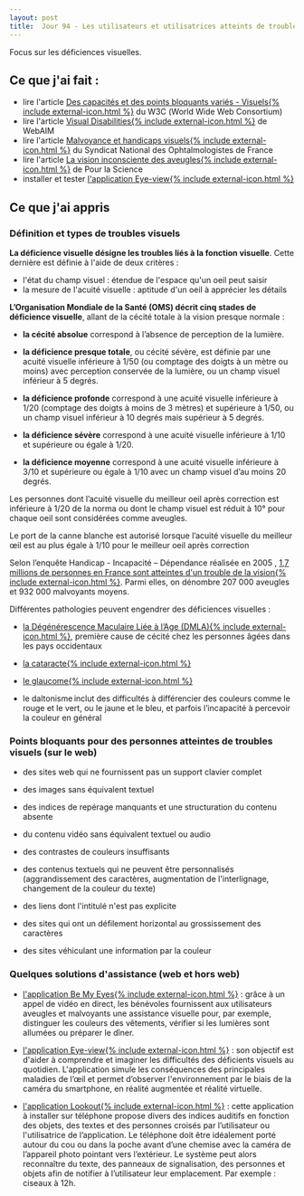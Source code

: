```yaml
---
layout: post
title:  Jour 94 - Les utilisateurs et utilisatrices atteints de troubles visuels
---
```


Focus sur les déficiences visuelles.

## Ce que j'ai fait :
- lire l'article <a href="https://www.w3.org/WAI/people-use-web/abilities-barriers/fr#visual">Des capacités et des points bloquants variés - Visuels{% include external-icon.html %}</a> du W3C (<span lang="en">World Wide Web Consortium</span>)
- lire l'article <a href="https://webaim.org/articles/visual/" lang="en" hreflang="en">Visual Disabilities{% include external-icon.html %}</a> de WebAIM
- lire l'article <a href="https://www.snof.org/public/conseiller/malvoyance-et-handicaps-visuels">Malvoyance et handicaps visuels{% include external-icon.html %}</a> du Syndicat National des Ophtalmologistes de France
- lire l'article <a href="https://www.pourlascience.fr/sd/neurosciences/la-vision-inconsciente-des-aveugles-6232.php">La vision inconsciente des aveugles{% include external-icon.html %}</a> de Pour la Science
- installer et tester <a href="https://www.aveuglesdefrance.org/actualites/la-federation-des-aveugles-de-france-lance-lapplication-eyeview">l'application Eye-view{% include external-icon.html %}</a>

## Ce que j'ai appris
### Définition et types de troubles visuels
**La déficience visuelle désigne les troubles liés à la fonction visuelle**. Cette dernière est définie à l'aide de deux critères :
- l'état du champ visuel : étendue de l'espace qu'un oeil peut saisir
- la mesure de l'acuité visuelle : aptitude d'un oeil à apprécier les détails

**L’Organisation Mondiale de la Santé (OMS) décrit cinq stades de déficience visuelle**, allant de la cécité totale à la vision presque normale :
- **la cécité absolue** correspond à l’absence de perception de la lumière.

- **la déficience presque totale**, ou cécité sévère, est définie par une acuité visuelle inférieure à 1/50 (ou comptage des doigts à un mètre ou moins) avec perception conservée de la lumière, ou un champ visuel inférieur à 5 degrés.

- **la déficience profonde** correspond à une acuité visuelle inférieure à 1/20 (comptage des doigts à moins de 3 mètres) et supérieure à 1/50, ou un champ visuel inférieur à 10 degrés mais supérieur à 5 degrés.

- **la déficience sévère** correspond à une acuité visuelle inférieure à 1/10 et supérieure ou égale à 1/20.

- **la déficience moyenne** correspond à une acuité visuelle inférieure à 3/10 et supérieure ou égale à 1/10 avec un champ visuel d’au moins 20 degrés.

Les personnes dont l’acuité visuelle du meilleur oeil après correction est inférieure à 1/20 de la norma ou dont le champ visuel est réduit à 10° pour chaque oeil sont considérées comme aveugles.

Le port de la canne blanche est autorisé lorsque l’acuité visuelle du meilleur œil est au plus égale à 1/10 pour le meilleur oeil après correction

Selon l’enquête Handicap -  Incapacité – Dépendance réalisée en 2005 , <a href="https://www.aveuglesdefrance.org/quelques-chiffres-sur-la-deficience-visuelle">1,7 millions de personnes en France sont atteintes d'un trouble de la vision{% include external-icon.html %}</a>. Parmi elles, on dénombre 207 000 aveugles et 932 000 malvoyants moyens.

Différentes pathologies peuvent engendrer des déficiences visuelles :
- <a href="https://www.aveuglesdefrance.org/la-degenerescence-maculaire-liee-lage-dmla">la Dégénérescence Maculaire Liée à l’Age (DMLA){% include external-icon.html %}</a>, première cause de cécité chez les personnes âgées dans les pays occidentaux

- <a href="https://www.aveuglesdefrance.org/la-cataracte">la cataracte{% include external-icon.html %}</a>

- <a href="https://www.aveuglesdefrance.org/glaucome">le glaucome{% include external-icon.html %}</a>

- le daltonisme inclut des difficultés à différencier des couleurs comme le rouge et le vert, ou le jaune et le bleu, et parfois l’incapacité à percevoir la couleur en général

### Points bloquants pour des personnes atteintes de troubles visuels (sur le web)
- des sites web qui ne fournissent pas un support clavier complet

- des images sans équivalent textuel

- des indices de repérage manquants et une structuration du contenu absente

- du contenu vidéo sans équivalent textuel ou audio

- des contrastes de couleurs insuffisants

- des contenus textuels qui ne peuvent être personnalisés (aggrandissement des caractères, augmentation de l'interlignage, changement de la couleur du texte)

- des liens dont l'intitulé n'est pas explicite

- des sites qui ont un défilement horizontal au grossissement des caractères

- des sites véhiculant une information par la couleur

### Quelques solutions d'assistance (web et hors web)
- <a href="https://www.bemyeyes.com/language/french">l'application Be My Eyes{% include external-icon.html %}</a> : grâce à un appel de vidéo en direct, les bénévoles fournissent aux utilisateurs aveugles et malvoyants une assistance visuelle pour, par exemple, distinguer les couleurs des vêtements, vérifier si les lumières sont allumées ou préparer le dîner.

- <a href="https://www.aveuglesdefrance.org/actualites/la-federation-des-aveugles-de-france-lance-lapplication-eyeview">l'application Eye-view{% include external-icon.html %}</a> : son objectif est d'aider à comprendre et imaginer les difficultés des déficients visuels au quotidien. L'application simule les conséquences des principales maladies de l’œil et permet d’observer l'environnement par le biais de la caméra du smartphone, en réalité augmentée et réalité virtuelle.

- <a href="https://geeko.lesoir.be/2018/05/09/google-developpe-une-application-pour-aider-les-malvoyants-a-sorienter/">l'application Lookout{% include external-icon.html %}</a> : cette application à installer sur téléphone propose divers des indices auditifs en fonction des objets, des textes et des personnes croisés par l’utilisateur ou l'utilisatrice de l’application. Le téléphone doit être idéalement porté autour du cou ou dans la poche avant d’une chemise avec la caméra de l’appareil photo pointant vers l’extérieur. Le système peut alors reconnaître du texte, des panneaux de signalisation, des personnes et objets afin de notifier à l’utilisateur leur emplacement. Par exemple : ciseaux à 12h.


